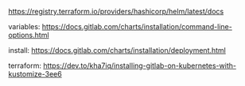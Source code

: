 https://registry.terraform.io/providers/hashicorp/helm/latest/docs

variables:
https://docs.gitlab.com/charts/installation/command-line-options.html

install:
https://docs.gitlab.com/charts/installation/deployment.html

terraform:
https://dev.to/kha7iq/installing-gitlab-on-kubernetes-with-kustomize-3ee6
